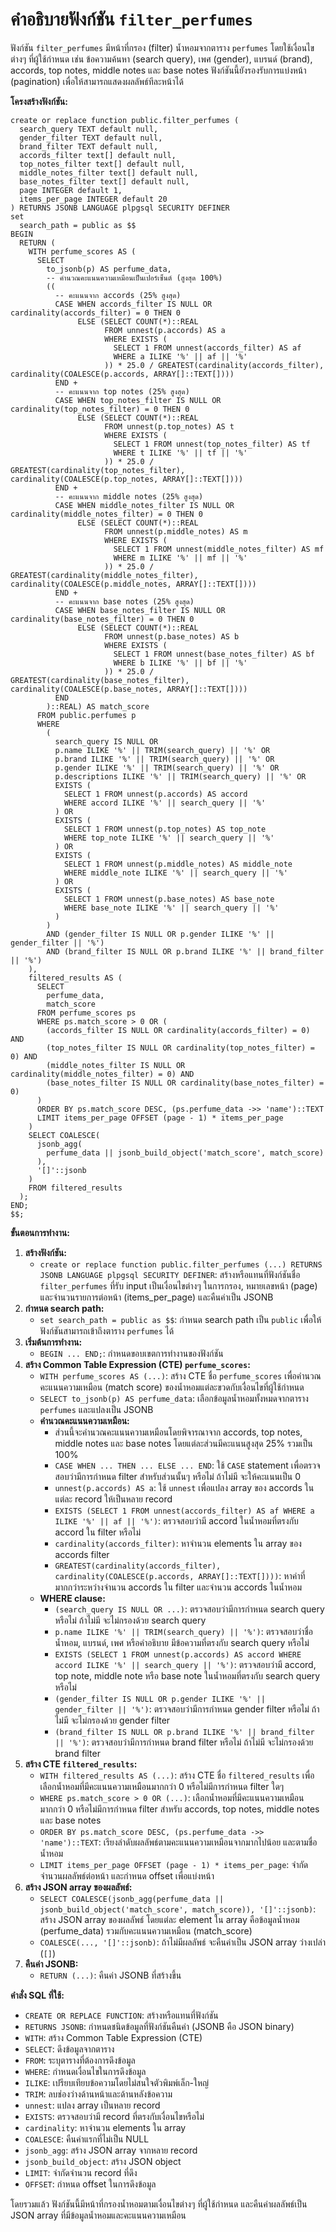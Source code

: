 # คำอธิบายฟังก์ชัน `filter_perfumes`

ฟังก์ชัน `filter_perfumes` มีหน้าที่กรอง (filter) น้ำหอมจากตาราง `perfumes` โดยใช้เงื่อนไขต่างๆ ที่ผู้ใช้กำหนด เช่น ข้อความค้นหา (search query), เพศ (gender), แบรนด์ (brand), accords, top notes, middle notes และ base notes ฟังก์ชันนี้ยังรองรับการแบ่งหน้า (pagination) เพื่อให้สามารถแสดงผลลัพธ์ทีละหน้าได้

**โครงสร้างฟังก์ชัน:**

```tsql
create or replace function public.filter_perfumes (
  search_query TEXT default null,
  gender_filter TEXT default null,
  brand_filter TEXT default null,
  accords_filter text[] default null,
  top_notes_filter text[] default null,
  middle_notes_filter text[] default null,
  base_notes_filter text[] default null,
  page INTEGER default 1,
  items_per_page INTEGER default 20
) RETURNS JSONB LANGUAGE plpgsql SECURITY DEFINER
set
  search_path = public as $$
BEGIN
  RETURN (
    WITH perfume_scores AS (
      SELECT
        to_jsonb(p) AS perfume_data,
        -- คำนวณคะแนนความเหมือนเป็นเปอร์เซ็นต์ (สูงสุด 100%)
        ((
          -- คะแนนจาก accords (25% สูงสุด)
          CASE WHEN accords_filter IS NULL OR cardinality(accords_filter) = 0 THEN 0
               ELSE (SELECT COUNT(*)::REAL
                     FROM unnest(p.accords) AS a
                     WHERE EXISTS (
                       SELECT 1 FROM unnest(accords_filter) AS af
                       WHERE a ILIKE '%' || af || '%'
                     )) * 25.0 / GREATEST(cardinality(accords_filter), cardinality(COALESCE(p.accords, ARRAY[]::TEXT[])))
          END +
          -- คะแนนจาก top notes (25% สูงสุด)
          CASE WHEN top_notes_filter IS NULL OR cardinality(top_notes_filter) = 0 THEN 0
               ELSE (SELECT COUNT(*)::REAL
                     FROM unnest(p.top_notes) AS t
                     WHERE EXISTS (
                       SELECT 1 FROM unnest(top_notes_filter) AS tf
                       WHERE t ILIKE '%' || tf || '%'
                     )) * 25.0 / GREATEST(cardinality(top_notes_filter), cardinality(COALESCE(p.top_notes, ARRAY[]::TEXT[])))
          END +
          -- คะแนนจาก middle notes (25% สูงสุด)
          CASE WHEN middle_notes_filter IS NULL OR cardinality(middle_notes_filter) = 0 THEN 0
               ELSE (SELECT COUNT(*)::REAL
                     FROM unnest(p.middle_notes) AS m
                     WHERE EXISTS (
                       SELECT 1 FROM unnest(middle_notes_filter) AS mf
                       WHERE m ILIKE '%' || mf || '%'
                     )) * 25.0 / GREATEST(cardinality(middle_notes_filter), cardinality(COALESCE(p.middle_notes, ARRAY[]::TEXT[])))
          END +
          -- คะแนนจาก base notes (25% สูงสุด)
          CASE WHEN base_notes_filter IS NULL OR cardinality(base_notes_filter) = 0 THEN 0
               ELSE (SELECT COUNT(*)::REAL
                     FROM unnest(p.base_notes) AS b
                     WHERE EXISTS (
                       SELECT 1 FROM unnest(base_notes_filter) AS bf
                       WHERE b ILIKE '%' || bf || '%'
                     )) * 25.0 / GREATEST(cardinality(base_notes_filter), cardinality(COALESCE(p.base_notes, ARRAY[]::TEXT[])))
          END
        )::REAL) AS match_score
      FROM public.perfumes p
      WHERE
        (
          search_query IS NULL OR
          p.name ILIKE '%' || TRIM(search_query) || '%' OR
          p.brand ILIKE '%' || TRIM(search_query) || '%' OR
          p.gender ILIKE '%' || TRIM(search_query) || '%' OR
          p.descriptions ILIKE '%' || TRIM(search_query) || '%' OR
          EXISTS (
            SELECT 1 FROM unnest(p.accords) AS accord
            WHERE accord ILIKE '%' || search_query || '%'
          ) OR
          EXISTS (
            SELECT 1 FROM unnest(p.top_notes) AS top_note
            WHERE top_note ILIKE '%' || search_query || '%'
          ) OR
          EXISTS (
            SELECT 1 FROM unnest(p.middle_notes) AS middle_note
            WHERE middle_note ILIKE '%' || search_query || '%'
          ) OR
          EXISTS (
            SELECT 1 FROM unnest(p.base_notes) AS base_note
            WHERE base_note ILIKE '%' || search_query || '%'
          )
        )
        AND (gender_filter IS NULL OR p.gender ILIKE '%' || gender_filter || '%')
        AND (brand_filter IS NULL OR p.brand ILIKE '%' || brand_filter || '%')
    ),
    filtered_results AS (
      SELECT
        perfume_data,
        match_score
      FROM perfume_scores ps
      WHERE ps.match_score > 0 OR (
        (accords_filter IS NULL OR cardinality(accords_filter) = 0) AND
        (top_notes_filter IS NULL OR cardinality(top_notes_filter) = 0) AND
        (middle_notes_filter IS NULL OR cardinality(middle_notes_filter) = 0) AND
        (base_notes_filter IS NULL OR cardinality(base_notes_filter) = 0)
      )
      ORDER BY ps.match_score DESC, (ps.perfume_data ->> 'name')::TEXT
      LIMIT items_per_page OFFSET (page - 1) * items_per_page
    )
    SELECT COALESCE(
      jsonb_agg(
        perfume_data || jsonb_build_object('match_score', match_score)
      ),
      '[]'::jsonb
    )
    FROM filtered_results
  );
END;
$$;
```

**ขั้นตอนการทำงาน:**

1. **สร้างฟังก์ชัน:**
    * `create or replace function public.filter_perfumes (...) RETURNS JSONB LANGUAGE plpgsql SECURITY DEFINER`: สร้างหรือแทนที่ฟังก์ชันชื่อ `filter_perfumes` ที่รับ input เป็นเงื่อนไขต่างๆ ในการกรอง, หมายเลขหน้า (page) และจำนวนรายการต่อหน้า (items_per_page) และคืนค่าเป็น JSONB
2. **กำหนด search path:**
    * `set search_path = public as $$`: กำหนด search path เป็น `public` เพื่อให้ฟังก์ชันสามารถเข้าถึงตาราง `perfumes` ได้
3. **เริ่มต้นการทำงาน:**
    * `BEGIN ... END;`: กำหนดขอบเขตการทำงานของฟังก์ชัน
4. **สร้าง Common Table Expression (CTE) `perfume_scores`:**
    * `WITH perfume_scores AS (...)`: สร้าง CTE ชื่อ `perfume_scores` เพื่อคำนวณคะแนนความเหมือน (match score) ของน้ำหอมแต่ละขวดกับเงื่อนไขที่ผู้ใช้กำหนด
    * `SELECT to_jsonb(p) AS perfume_data`: เลือกข้อมูลน้ำหอมทั้งหมดจากตาราง `perfumes` และแปลงเป็น JSONB
    * **คำนวณคะแนนความเหมือน:**
        * ส่วนนี้จะคำนวณคะแนนความเหมือนโดยพิจารณาจาก accords, top notes, middle notes และ base notes โดยแต่ละส่วนมีคะแนนสูงสุด 25% รวมเป็น 100%
        * `CASE WHEN ... THEN ... ELSE ... END`: ใช้ `CASE` statement เพื่อตรวจสอบว่ามีการกำหนด filter สำหรับส่วนนั้นๆ หรือไม่ ถ้าไม่มี จะให้คะแนนเป็น 0
        * `unnest(p.accords) AS a`: ใช้ `unnest` เพื่อแปลง array ของ accords ในแต่ละ record ให้เป็นหลาย record
        * `EXISTS (SELECT 1 FROM unnest(accords_filter) AS af WHERE a ILIKE '%' || af || '%')`: ตรวจสอบว่ามี accord ในน้ำหอมที่ตรงกับ accord ใน filter หรือไม่
        * `cardinality(accords_filter)`: หาจำนวน elements ใน array ของ accords filter
        * `GREATEST(cardinality(accords_filter), cardinality(COALESCE(p.accords, ARRAY[]::TEXT[])))`: หาค่าที่มากกว่าระหว่างจำนวน accords ใน filter และจำนวน accords ในน้ำหอม
    * **WHERE clause:**
        * `(search_query IS NULL OR ...)`: ตรวจสอบว่ามีการกำหนด search query หรือไม่ ถ้าไม่มี จะไม่กรองด้วย search query
        * `p.name ILIKE '%' || TRIM(search_query) || '%')`: ตรวจสอบว่าชื่อน้ำหอม, แบรนด์, เพศ หรือคำอธิบาย มีข้อความที่ตรงกับ search query หรือไม่
        * `EXISTS (SELECT 1 FROM unnest(p.accords) AS accord WHERE accord ILIKE '%' || search_query || '%')`: ตรวจสอบว่ามี accord, top note, middle note หรือ base note ในน้ำหอมที่ตรงกับ search query หรือไม่
        * `(gender_filter IS NULL OR p.gender ILIKE '%' || gender_filter || '%')`: ตรวจสอบว่ามีการกำหนด gender filter หรือไม่ ถ้าไม่มี จะไม่กรองด้วย gender filter
        * `(brand_filter IS NULL OR p.brand ILIKE '%' || brand_filter || '%')`: ตรวจสอบว่ามีการกำหนด brand filter หรือไม่ ถ้าไม่มี จะไม่กรองด้วย brand filter
5. **สร้าง CTE `filtered_results`:**
    * `WITH filtered_results AS (...)`: สร้าง CTE ชื่อ `filtered_results` เพื่อเลือกน้ำหอมที่มีคะแนนความเหมือนมากกว่า 0 หรือไม่มีการกำหนด filter ใดๆ
    * `WHERE ps.match_score > 0 OR (...)`: เลือกน้ำหอมที่มีคะแนนความเหมือนมากกว่า 0 หรือไม่มีการกำหนด filter สำหรับ accords, top notes, middle notes และ base notes
    * `ORDER BY ps.match_score DESC, (ps.perfume_data ->> 'name')::TEXT`: เรียงลำดับผลลัพธ์ตามคะแนนความเหมือนจากมากไปน้อย และตามชื่อน้ำหอม
    * `LIMIT items_per_page OFFSET (page - 1) * items_per_page`: จำกัดจำนวนผลลัพธ์ต่อหน้า และกำหนด offset เพื่อแบ่งหน้า
6. **สร้าง JSON array ของผลลัพธ์:**
    * `SELECT COALESCE(jsonb_agg(perfume_data || jsonb_build_object('match_score', match_score)), '[]'::jsonb)`: สร้าง JSON array ของผลลัพธ์ โดยแต่ละ element ใน array คือข้อมูลน้ำหอม (perfume_data) รวมกับคะแนนความเหมือน (match_score)
    * `COALESCE(..., '[]'::jsonb)`: ถ้าไม่มีผลลัพธ์ จะคืนค่าเป็น JSON array ว่างเปล่า (`[]`)
7. **คืนค่า JSONB:**
    * `RETURN (...)`: คืนค่า JSONB ที่สร้างขึ้น

**คำสั่ง SQL ที่ใช้:**

* `CREATE OR REPLACE FUNCTION`: สร้างหรือแทนที่ฟังก์ชัน
* `RETURNS JSONB`: กำหนดชนิดข้อมูลที่ฟังก์ชันคืนค่า (JSONB คือ JSON binary)
* `WITH`: สร้าง Common Table Expression (CTE)
* `SELECT`: ดึงข้อมูลจากตาราง
* `FROM`: ระบุตารางที่ต้องการดึงข้อมูล
* `WHERE`: กำหนดเงื่อนไขในการดึงข้อมูล
* `ILIKE`: เปรียบเทียบข้อความโดยไม่สนใจตัวพิมพ์เล็ก-ใหญ่
* `TRIM`: ลบช่องว่างด้านหน้าและด้านหลังข้อความ
* `unnest`: แปลง array เป็นหลาย record
* `EXISTS`: ตรวจสอบว่ามี record ที่ตรงกับเงื่อนไขหรือไม่
* `cardinality`: หาจำนวน elements ใน array
* `COALESCE`: คืนค่าแรกที่ไม่เป็น NULL
* `jsonb_agg`: สร้าง JSON array จากหลาย record
* `jsonb_build_object`: สร้าง JSON object
* `LIMIT`: จำกัดจำนวน record ที่ดึง
* `OFFSET`: กำหนด offset ในการดึงข้อมูล

โดยรวมแล้ว ฟังก์ชันนี้มีหน้าที่กรองน้ำหอมตามเงื่อนไขต่างๆ ที่ผู้ใช้กำหนด และคืนค่าผลลัพธ์เป็น JSON array ที่มีข้อมูลน้ำหอมและคะแนนความเหมือน
